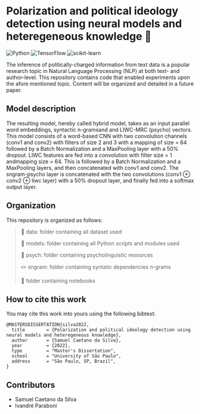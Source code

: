 # Polarization and political ideology detection using neural models and heteregeneous knowledge :speech_balloon:

![Python](https://img.shields.io/badge/python-3670A0?style=for-the-badge&logo=python&logoColor=ffdd54) ![TensorFlow](https://img.shields.io/badge/TensorFlow-%23FF6F00.svg?style=for-the-badge&logo=TensorFlow&logoColor=white) ![scikit-learn](https://img.shields.io/badge/scikit--learn-%23F7931E.svg?style=for-the-badge&logo=scikit-learn&logoColor=white)

The inference of politically-charged information from text data is a popular research topic in Natural Language Processing (NLP) at both text- and author-level. This repository contains code that enabled experiments upon the afore mentioned topic. Content will be organized and detailed in a future paper.


## Model description
The resulting model, hereby called hybrid model, takes as an input parallel word embeddings, syntactic n-gramsand and LIWC-MRC (psycho) vectors. This model consists of a word-based CNN with two convolution channels (conv1 and conv2) with filters of size 2 and 3 with a mapping of size = 64 followed by a Batch Normalization and a MaxPooling layer with a 50% dropout. LIWC features are fed into a convolution with filter size = 1 andmapping size = 64. This is followed by a Batch Normalization and a MaxPooling layers, and then concatenated with conv1 and conv2. The sngram-psycho layer is concatenated with the two convolutions (conv1 ⊕ conv2 ⊕ liwc layer) with a 50% dropout layer, and finally fed into a softmax output layer.


## Organization

This repository is organized as follows:

> :floppy_disk: data: folder containing all dataset used
> 
> :wrench: models: folder containing all Python scripts and modules used
> 
> :brain: psych: folder containing psycholinguistic resources
> 
> :pencil2: sngram: folder containing syntatic dependencies n-grams
> 
> :notebook: folder containing notebooks


## How to cite this work
You may cite this work into yours using the following bibtext:
```
@MASTERSDISSERTATION{silva2022,
  title        = {Polarization and political ideology detection using neural models and heteregeneous knowledge},
  author       = {Samuel Caetano da Silva},
  year         = {2022},
  type         = "Master's Dissertation",
  school       = "University of São Paulo",
  address      = "São Paulo, SP, Brazil",
}
```


## Contributors

- Samuel Caetano da Silva
- Ivandré Paraboni

